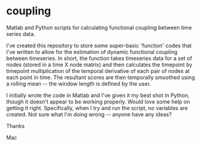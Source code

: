 coupling
========

Matlab and Python scripts for calculating functional coupling between time series data.


I've created this repository to store some super-basic 'function' codes that I've written to allow for the estimation of dynamic functional coupling between timeseries. In short, the function takes timeseries data for a set of nodes (stored in a time X node matrix) and then calculates the timepoint by timepoint multiplication of the temporal derivative of each pair of nodes at each point in time. The resultant scores are then temporally smoothed using a rolling mean -- the window length is defined by the user.


I initially wrote the code in Matlab and I've given it my best shot in Python, though it doesn't appear to be working properly. Would love some help on getting it right. Specifically, when I try and run the script, no variables are created. Not sure what I'm doing wrong -- anyone have any ideas?

Thanks

Mac


